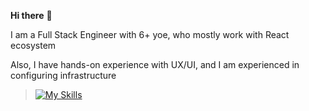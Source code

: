 <b>Hi there</b> 👋

I am a Full Stack Engineer with 6+ yoe, who mostly work with React ecosystem

Also, I have hands-on experience with UX/UI,  and I am experienced in configuring infrastructure


> [![My Skills](https://skillicons.dev/icons?i=html,css,js,ts,react,nodejs,mongodb,solidity)](https://skillicons.dev)
